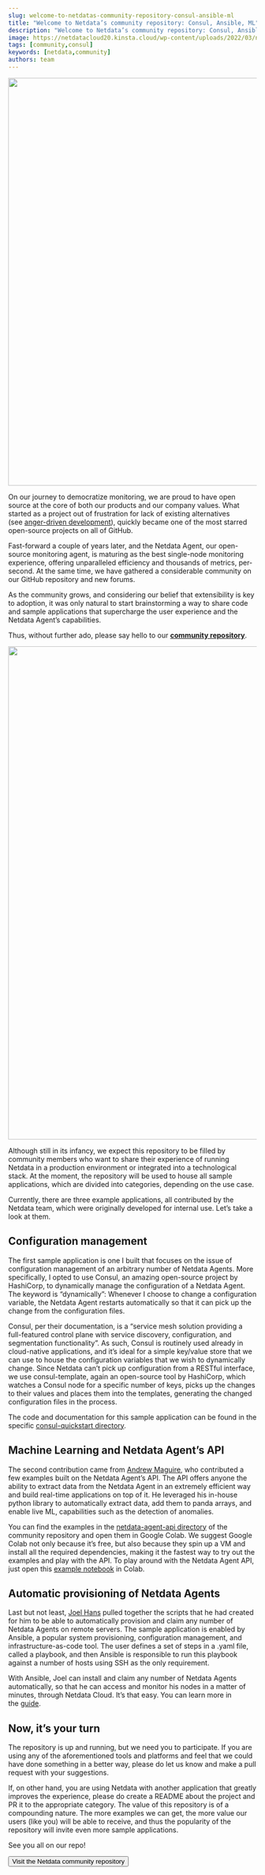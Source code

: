 ```yaml
---
slug: welcome-to-netdatas-community-repository-consul-ansible-ml
title: "Welcome to Netdata’s community repository: Consul, Ansible, ML"
description: "Welcome to Netdata’s community repository: Consul, Ansible, ML"
image: https://netdatacloud20.kinsta.cloud/wp-content/uploads/2022/03/netdata-community-repository.png
tags: [community,consul]
keywords: [netdata,community]
authors: team
---
```


<!--truncate-->

<img class="alignnone size-large wp-image-16555" src="https://netdatacloud20.kinsta.cloud/wp-content/uploads/2022/03/netdata-community-repository-1200x825.png" alt="" width="1200" height="825" />

On our journey to democratize monitoring, we are proud to have open source at the core of both our products and our company values. What started as a project out of frustration for lack of existing alternatives (see <a href="https://www.rexfeng.com/blog/2016/01/anger-driven-development/" target="_blank" rel="noopener noreferrer">anger-driven development</a>), quickly became one of the most starred open-source projects on all of GitHub.

Fast-forward a couple of years later, and the Netdata Agent, our open-source monitoring agent, is maturing as the best single-node monitoring experience, offering unparalleled efficiency and thousands of metrics, per-second. At the same time, we have gathered a considerable community on our GitHub repository and new forums.

As the community grows, and considering our belief that extensibility is key to adoption, it was only natural to start brainstorming a way to share code and sample applications that supercharge the user experience and the Netdata Agent’s capabilities.

Thus, without further ado, please say hello to our <a href="https://github.com/netdata/community" target="_blank" rel="noopener noreferrer"><strong>community repository</strong></a>.

<img class="alignnone size-large wp-image-16557" src="https://netdatacloud20.kinsta.cloud/wp-content/uploads/2022/03/netdata-community-1200x998.png" alt="" width="1200" height="998" />

Although still in its infancy, we expect this repository to be filled by community members who want to share their experience of running Netdata in a production environment or integrated into a technological stack. At the moment, the repository will be used to house all sample applications, which are divided into categories, depending on the use case.

Currently, there are three example applications, all contributed by the Netdata team, which were originally developed for internal use. Let’s take a look at them.
<h2>Configuration management</h2>
The first sample application is one I built that focuses on the issue of configuration management of an arbitrary number of Netdata Agents. More specifically, I opted to use Consul, an amazing open-source project by HashiCorp, to dynamically manage the configuration of a Netdata Agent. The keyword is “dynamically”: Whenever I choose to change a configuration variable, the Netdata Agent restarts automatically so that it can pick up the change from the configuration files.

Consul, per their documentation, is a “service mesh solution providing a full-featured control plane with service discovery, configuration, and segmentation functionality”. As such, Consul is routinely used already in cloud-native applications, and it’s ideal for a simple key/value store that we can use to house the configuration variables that we wish to dynamically change. Since Netdata can’t pick up configuration from a RESTful interface, we use consul-template, again an open-source tool by HashiCorp, which watches a Consul node for a specific number of keys, picks up the changes to their values and places them into the templates, generating the changed configuration files in the process.

The code and documentation for this sample application can be found in the specific <a href="https://github.com/netdata/community/tree/main/configuration-management/consul-quickstart" target="_blank" rel="noopener noreferrer">consul-quickstart directory</a>.
<h2>Machine Learning and Netdata Agent’s API</h2>
The second contribution came from <a href="https://staging-www.netdata.cloud/author/amaguire/" target="_blank" rel="noopener noreferrer">Andrew Maguire</a>, who contributed a few examples built on the Netdata Agent’s API. The API offers anyone the ability to extract data from the Netdata Agent in an extremely efficient way and build real-time applications on top of it. He leveraged his in-house python library to automatically extract data, add them to panda arrays, and enable live ML, capabilities such as the detection of anomalies.

You can find the examples in the <a href="https://github.com/netdata/community/tree/main/netdata-agent-api/netdata-pandas" target="_blank" rel="noopener noreferrer">netdata-agent-api directory</a> of the community repository and open them in Google Colab. We suggest Google Colab not only because it’s free, but also because they spin up a VM and install all the required dependencies, making it the fastest way to try out the examples and play with the API. To play around with the Netdata Agent API, just open this <a href="https://colab.research.google.com/drive/1SGF3Ij1r8gNJOwdk-3cVhCvyUGwGiTnc?usp=sharing" target="_blank" rel="noopener noreferrer">example notebook</a> in Colab.
<h2>Automatic provisioning of Netdata Agents</h2>
Last but not least, <a href="https://staging-www.netdata.cloud/author/joel/" target="_blank" rel="noopener noreferrer">Joel Hans</a> pulled together the scripts that he had created for him to be able to automatically provision and claim any number of Netdata Agents on remote servers. The sample application is enabled by Ansible, a popular system provisioning, configuration management, and infrastructure-as-code tool. The user defines a set of steps in a .yaml file, called a playbook, and then Ansible is responsible to run this playbook against a number of hosts using SSH as the only requirement.

With Ansible, Joel can install and claim any number of Netdata Agents automatically, so that he can access and monitor his nodes in a matter of minutes, through Netdata Cloud. It’s that easy. You can learn more in the <a href="https://learn.netdata.cloud/guides/deploy/ansible" target="_blank" rel="noopener noreferrer">guide</a>.
<h2>Now, it’s your turn</h2>
The repository is up and running, but we need you to participate. If you are using any of the aforementioned tools and platforms and feel that we could have done something in a better way, please do let us know and make a pull request with your suggestions.

If, on other hand, you are using Netdata with another application that greatly improves the experience, please do create a README about the project and PR it to the appropriate category. The value of this repository is of a compounding nature. The more examples we can get, the more value our users (like you) will be able to receive, and thus the popularity of the repository will invite even more sample applications.

See you all on our repo!

<a href="https://staging-www.netdata.cloud/blog/welcome-to-netdatas-community-repository-consul-ansible-ml/#:~:text=Visit%20the%20Netdata%20community%20repository" target="_blank" rel="noopener"><button>Visit the Netdata community repository</button></a>